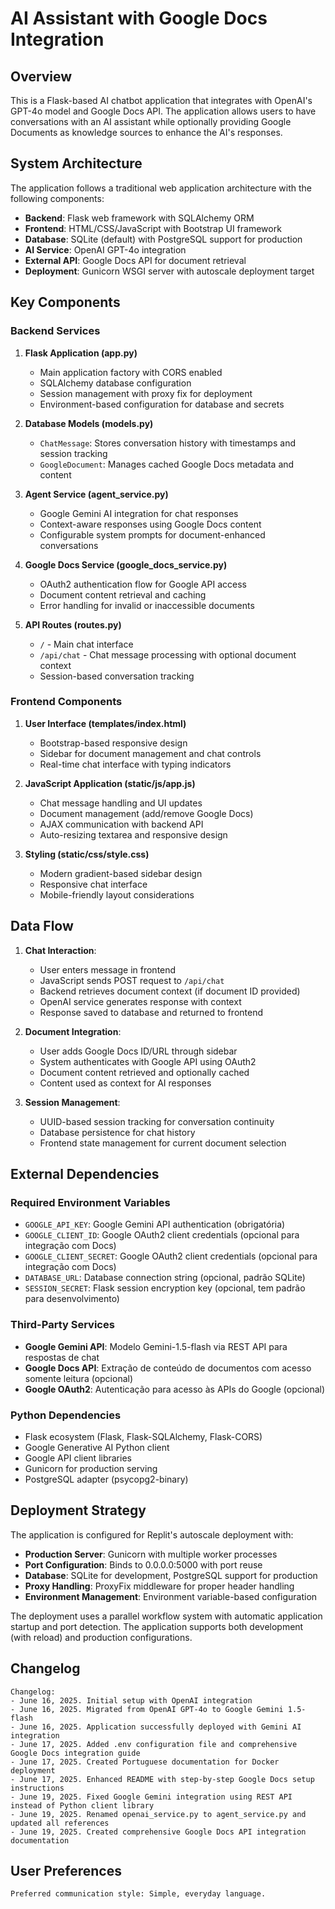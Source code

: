 # AI Assistant with Google Docs Integration

## Overview

This is a Flask-based AI chatbot application that integrates with OpenAI's GPT-4o model and Google Docs API. The application allows users to have conversations with an AI assistant while optionally providing Google Documents as knowledge sources to enhance the AI's responses.

## System Architecture

The application follows a traditional web application architecture with the following components:

- **Backend**: Flask web framework with SQLAlchemy ORM
- **Frontend**: HTML/CSS/JavaScript with Bootstrap UI framework
- **Database**: SQLite (default) with PostgreSQL support for production
- **AI Service**: OpenAI GPT-4o integration
- **External API**: Google Docs API for document retrieval
- **Deployment**: Gunicorn WSGI server with autoscale deployment target

## Key Components

### Backend Services

1. **Flask Application (app.py)**
   - Main application factory with CORS enabled
   - SQLAlchemy database configuration
   - Session management with proxy fix for deployment
   - Environment-based configuration for database and secrets

2. **Database Models (models.py)**
   - `ChatMessage`: Stores conversation history with timestamps and session tracking
   - `GoogleDocument`: Manages cached Google Docs metadata and content

3. **Agent Service (agent_service.py)**
   - Google Gemini AI integration for chat responses
   - Context-aware responses using Google Docs content
   - Configurable system prompts for document-enhanced conversations

4. **Google Docs Service (google_docs_service.py)**
   - OAuth2 authentication flow for Google API access
   - Document content retrieval and caching
   - Error handling for invalid or inaccessible documents

5. **API Routes (routes.py)**
   - `/` - Main chat interface
   - `/api/chat` - Chat message processing with optional document context
   - Session-based conversation tracking

### Frontend Components

1. **User Interface (templates/index.html)**
   - Bootstrap-based responsive design
   - Sidebar for document management and chat controls
   - Real-time chat interface with typing indicators

2. **JavaScript Application (static/js/app.js)**
   - Chat message handling and UI updates
   - Document management (add/remove Google Docs)
   - AJAX communication with backend API
   - Auto-resizing textarea and responsive design

3. **Styling (static/css/style.css)**
   - Modern gradient-based sidebar design
   - Responsive chat interface
   - Mobile-friendly layout considerations

## Data Flow

1. **Chat Interaction**:
   - User enters message in frontend
   - JavaScript sends POST request to `/api/chat`
   - Backend retrieves document context (if document ID provided)
   - OpenAI service generates response with context
   - Response saved to database and returned to frontend

2. **Document Integration**:
   - User adds Google Docs ID/URL through sidebar
   - System authenticates with Google API using OAuth2
   - Document content retrieved and optionally cached
   - Content used as context for AI responses

3. **Session Management**:
   - UUID-based session tracking for conversation continuity
   - Database persistence for chat history
   - Frontend state management for current document selection

## External Dependencies

### Required Environment Variables
- `GOOGLE_API_KEY`: Google Gemini API authentication (obrigatória)
- `GOOGLE_CLIENT_ID`: Google OAuth2 client credentials (opcional para integração com Docs)
- `GOOGLE_CLIENT_SECRET`: Google OAuth2 client credentials (opcional para integração com Docs)
- `DATABASE_URL`: Database connection string (opcional, padrão SQLite)
- `SESSION_SECRET`: Flask session encryption key (opcional, tem padrão para desenvolvimento)

### Third-Party Services
- **Google Gemini API**: Modelo Gemini-1.5-flash via REST API para respostas de chat
- **Google Docs API**: Extração de conteúdo de documentos com acesso somente leitura (opcional)
- **Google OAuth2**: Autenticação para acesso às APIs do Google (opcional)

### Python Dependencies
- Flask ecosystem (Flask, Flask-SQLAlchemy, Flask-CORS)
- Google Generative AI Python client
- Google API client libraries
- Gunicorn for production serving
- PostgreSQL adapter (psycopg2-binary)

## Deployment Strategy

The application is configured for Replit's autoscale deployment with:

- **Production Server**: Gunicorn with multiple worker processes
- **Port Configuration**: Binds to 0.0.0.0:5000 with port reuse
- **Database**: SQLite for development, PostgreSQL support for production
- **Proxy Handling**: ProxyFix middleware for proper header handling
- **Environment Management**: Environment variable-based configuration

The deployment uses a parallel workflow system with automatic application startup and port detection. The application supports both development (with reload) and production configurations.

## Changelog

```
Changelog:
- June 16, 2025. Initial setup with OpenAI integration
- June 16, 2025. Migrated from OpenAI GPT-4o to Google Gemini 1.5-flash
- June 16, 2025. Application successfully deployed with Gemini AI integration
- June 17, 2025. Added .env configuration file and comprehensive Google Docs integration guide
- June 17, 2025. Created Portuguese documentation for Docker deployment
- June 17, 2025. Enhanced README with step-by-step Google Docs setup instructions
- June 19, 2025. Fixed Google Gemini integration using REST API instead of Python client library
- June 19, 2025. Renamed openai_service.py to agent_service.py and updated all references
- June 19, 2025. Created comprehensive Google Docs API integration documentation
```

## User Preferences

```
Preferred communication style: Simple, everyday language.
```